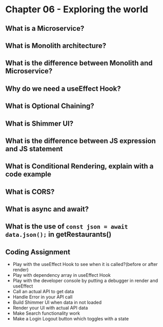 # Chapter 06 - Exploring the world

## What is a Microservice?

## What is Monolith architecture?

## What is the difference between Monolith and Microservice?

## Why do we need a useEffect Hook?

## What is Optional Chaining?

## What is Shimmer UI?

## What is the difference between JS expression and JS statement

## What is Conditional Rendering, explain with a code example

## What is CORS?

## What is async and await?

## What is the use of `const json = await data.json();` in getRestaurants()

## Coding Assignment

- Play with the useEffect Hook to see when it is called?(before or after render)
- Play with dependency array in useEffect Hook
- Play with the developer console by putting a debugger in render and useEffect
- Call an actual API to get data
- Handle Error in your API call
- Build Shimmer UI when data in not loaded
- Render your UI with actual API data
- Make Search functionality work
- Make a Login Logout button which toggles with a state
